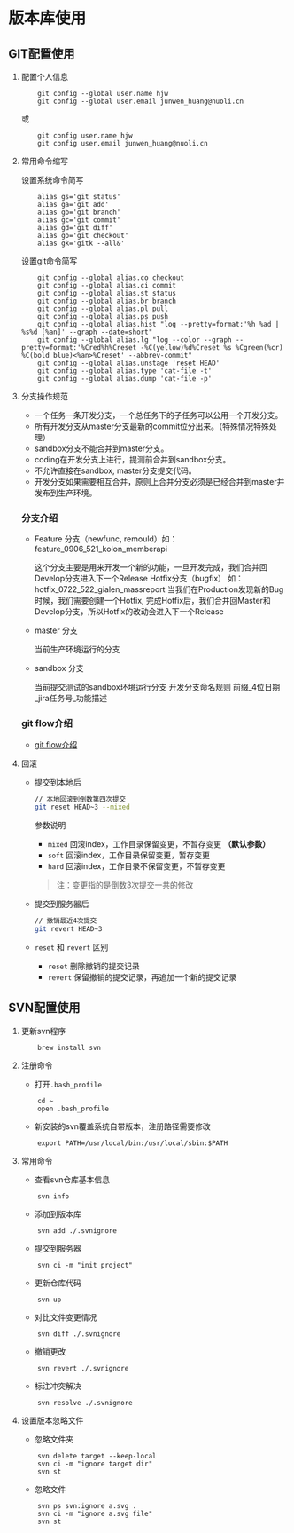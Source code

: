 # 版本库使用

## GIT配置使用

1. 配置个人信息

    ``` shell
        git config --global user.name hjw
        git config --global user.email junwen_huang@nuoli.cn
    ```

    或

    ``` shell
        git config user.name hjw
        git config user.email junwen_huang@nuoli.cn
    ```

1. 常用命令缩写
    
    设置系统命令简写

    ``` shell
        alias gs='git status'
        alias ga='git add'
        alias gb='git branch'
        alias gc='git commit'
        alias gd='git diff'
        alias go='git checkout'
        alias gk='gitk --all&'
    ```

    设置git命令简写

    ``` shell
        git config --global alias.co checkout
        git config --global alias.ci commit
        git config --global alias.st status
        git config --global alias.br branch
        git config --global alias.pl pull
        git config --global alias.ps push
        git config --global alias.hist "log --pretty=format:'%h %ad | %s%d [%an]' --graph --date=short"
        git config --global alias.lg "log --color --graph --pretty=format:'%Cred%h%Creset -%C(yellow)%d%Creset %s %Cgreen(%cr) %C(bold blue)<%an>%Creset' --abbrev-commit"
        git config --global alias.unstage 'reset HEAD'
        git config --global alias.type 'cat-file -t'
        git config --global alias.dump 'cat-file -p'
    ```

1. 分支操作规范

    - 一个任务一条开发分支，一个总任务下的子任务可以公用一个开发分支。
    - 所有开发分支从master分支最新的commit位分出来。（特殊情况特殊处理）
    - sandbox分支不能合并到master分支。
    - coding在开发分支上进行，提测前合并到sandbox分支。
    - 不允许直接在sandbox, master分支提交代码。
    - 开发分支如果需要相互合并，原则上合并分支必须是已经合并到master并发布到生产环境。

    ### 分支介绍
    
    - Feature 分支（newfunc, remould）如：feature_0906_521_kolon_memberapi

        这个分支主要是用来开发一个新的功能，一旦开发完成，我们合并回Develop分支进入下一个Release
        Hotfix分支（bugfix）  如：hotfix_0722_522_gialen_massreport
        当我们在Production发现新的Bug时候，我们需要创建一个Hotfix, 完成Hotfix后，我们合并回Master和Develop分支，所以Hotfix的改动会进入下一个Release

    - master 分支
        
        当前生产环境运行的分支
    
    - sandbox 分支
      
        当前提交测试的sandbox环境运行分支
        开发分支命名规则
        前缀_4位日期_jira任务号_功能描述
      
    ### git flow介绍  
    - [git flow介绍](http://www.cnblogs.com/cnblogsfans/p/5075073.html)

1. 回滚

    - 提交到本地后
        
        ```bash
        // 本地回滚到倒数第四次提交
        git reset HEAD~3 --mixed
        ```

        参数说明

        - `mixed` 回滚index，工作目录保留变更，不暂存变更 **（默认参数）**
        - `soft`  回滚index，工作目录保留变更，暂存变更
        - `hard` 回滚index，工作目录不保留变更，不暂存变更

        > 注：变更指的是倒数3次提交一共的修改

    - 提交到服务器后

        ```bash
        // 撤销最近4次提交
        git revert HEAD~3
        ```

    - `reset` 和 `revert` 区别
        - `reset` 删除撤销的提交记录
        - `revert` 保留撤销的提交记录，再追加一个新的提交记录

## SVN配置使用

1. 更新svn程序

    ``` shell
        brew install svn
    ```

1. 注册命令

    - 打开`.bash_profile`

    ``` shell
        cd ~
        open .bash_profile
    ```

    - 新安装的svn覆盖系统自带版本，注册路径需要修改
    
    ``` shell
        export PATH=/usr/local/bin:/usr/local/sbin:$PATH
    ```

1. 常用命令

    - 查看svn仓库基本信息

    ``` shell
        svn info
    ```

    - 添加到版本库

    ``` shell
        svn add ./.svnignore
    ```

    - 提交到服务器

    ``` shell
        svn ci -m "init project"
    ```

    - 更新仓库代码

    ``` shell
        svn up
    ```

    - 对比文件变更情况

    ``` shell
        svn diff ./.svnignore
    ```

    - 撤销更改

    ``` shell
        svn revert ./.svnignore
    ```

    - 标注冲突解决

    ``` shell
        svn resolve ./.svnignore
    ```

1. 设置版本忽略文件

    - 忽略文件夹

    ``` shell
        svn delete target --keep-local
        svn ci -m "ignore target dir"
        svn st
    ```

    - 忽略文件

    ``` shell
        svn ps svn:ignore a.svg .
        svn ci -m "ignore a.svg file"
        svn st
    ```